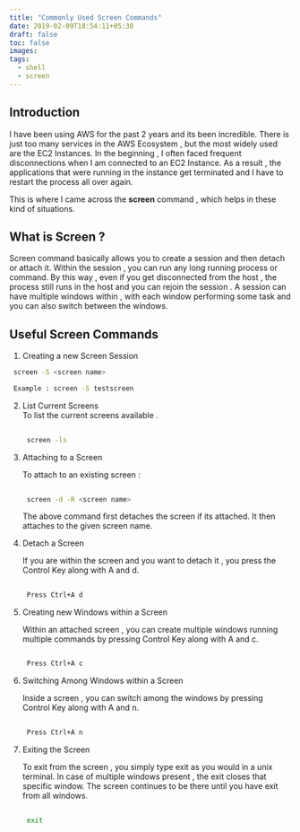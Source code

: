 ```yaml
---
title: "Commonly Used Screen Commands"
date: 2019-02-09T18:54:11+05:30
draft: false
toc: false
images:
tags: 
  - shell
  - screen
---
```


Introduction
------------

I have been using AWS for the past 2 years and its been incredible. There is just too many services in the AWS Ecosystem , but the most widely used are the EC2 Instances. In the beginning , I often faced frequent disconnections when I am connected to an EC2 Instance. As a result , the applications that were running in the instance get terminated and I have to restart the process all over again. 

This is where I came across the **screen** command , which helps in these kind of situations. 

What is Screen ? 
----------------

Screen command basically allows you to create a session and then detach or attach it. Within the session , you can run any long running process or command. By this way , even if you get disconnected from the host , the process still runs in the host and you can rejoin the session . A session can have multiple windows within , with each window performing some task and you can also switch between the windows.

Useful Screen Commands
----------------------

1. Creating a new Screen Session 

  ```bash
   screen -S <screen name>

   Example : screen -S testscreen

  ```

2. List Current Screens  
   To list the current screens available . 

   ```bash
      
    screen -ls
   ```

3. Attaching to a Screen 
   
   To attach to an existing screen : 

   ```bash
      
    screen -d -R <screen name>

   ```
   The above command first detaches the screen if its attached. It then attaches to the given screen name.

4. Detach a Screen

   If you are within the screen and you want to detach it , you press the Control Key along with A and d.

   ```bash
      
    Press Ctrl+A d
   ```

5. Creating new Windows within a Screen 

   Within an attached screen , you can create multiple windows running multiple commands by pressing Control Key along with A and c.

   ```bash

    Press Ctrl+A c
   ```

6. Switching Among Windows within a Screen

   Inside a screen , you can switch among the windows by pressing Control Key along with A and n.

   ```bash
      
    Press Ctrl+A n
   ```
7. Exiting the Screen 

   To exit from the screen , you simply type exit as you would in a unix terminal.  In case of multiple windows present , the exit closes that specific window. The screen continues to be there until you have exit from all windows. 

   ```bash
      
    exit
   ```